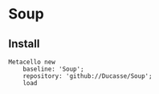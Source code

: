 # Soup

## Install

```Smalltalk
Metacello new
	baseline: 'Soup';
	repository: 'github://Ducasse/Soup';
	load
 ```
